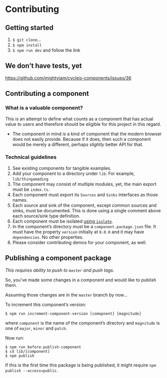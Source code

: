 <h1 class="is-hidden-in-docs">
  Contributing
</h1>

## Getting started

1. `$ git clone`...
1. `$ npm install`
1. `$ npm run dev` and follow the link

## We don’t have tests, yet

https://github.com/mightyiam/cyclejs-components/issues/36

## Contributing a component

### What is a valuable component?

This is an attempt to define what counts as a component that has actual value to users and therefore should be eligible for this project in this regard.

- The component in mind is a kind of component that the modern browser does not easily provide.
  Because if it does, then such a component would be merely a different, perhaps *slightly* better API for that.

### Technical guidelines

1. See existing components for tangible examples.
1. Add your component to a directory under `lib`. For example, `lib/thingamading`
1. The component may consist of multiple modules, yet, the main export must be `index.ts`.
1. Each component must export its `Sources` and `Sinks` interfaces as those names.
1. Each source and sink of the component, except common sources and sinks, must be documented. This is done using a single comment above each source/sink type definition.
1. Each component must be isolated [using `isolate`](https://cycle.js.org/api/isolate.html).
1. In the component’s directory must be a `component.package.json` file. It must have the property `version` initially at `0.0.0` and it may have `dependencies`. No other properties.
1. Please consider contributing demos for your component, as well.

## Publishing a component package

*This requires ability to push to `master` and push tags*.

So, you’ve made some changes in a component and would like to publish them.

Assuming those changes are in the `master` branch by now...

To increment this component’s version:

```
$ npm run increment-component-version [comopnent] [magnitude]
```

where `component` is the name of the component’s directory and `magnitude` is one of `major`, `minor` and `patch`.

Now run:

```
$ npm run before-publish-component
$ cd lib/[component]
$ npm publish
```

If this is the first time this package is being published, it might require `npm publish --access=public`.
